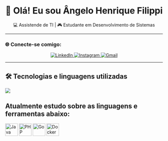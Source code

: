 <h1 align="center">👋 Olá! Eu sou Ângelo Henrique Filippi</h1>

<p align="center">
  💻 Assistende de TI | 🎮 Estudante em Desenvolvimento de Sistemas
</p>

---

### 🌐 Conecte-se comigo:

<p align="center">
  <a href="https://www.linkedin.com/in/angelohenriquefilippi/" target="_blank">
    <img alt="LinkedIn" src="https://img.shields.io/badge/LinkedIn-0077B5?style=for-the-badge&logo=linkedin&logoColor=white" />
  </a>
  <a href="https://www.instagram.com/angeloh.filippi/" target="_blank">
    <img alt="Instagram" src="https://img.shields.io/badge/Instagram-E4405F?style=for-the-badge&logo=instagram&logoColor=white" />
  </a>
  <a href="mailto:angelofilippih@gmail.com" target="_blank">
    <img alt="Gmail" src="https://img.shields.io/badge/Gmail-D14836?style=for-the-badge&logo=gmail&logoColor=white" />
  </a>
</p>

---

## 🛠️ Tecnologias e linguagens utilizadas

<table>
  
  
      
  <!-- Quadrado com linguagens -->
  <img src="https://github-readme-stats.vercel.app/api/top-langs/?username=angelofilippi&layout=compact&langs_count=10&theme=radical"/>

  
  ## Atualmente estudo sobre as linguagens e ferramentas abaixo: 
      
  <!-- Ícones alinhados na vertical -->
  <p align="left">
    <img src="https://cdn.jsdelivr.net/gh/devicons/devicon/icons/java/java-original.svg" alt="Java" width="40" height="40"/>
    <img src="https://cdn.jsdelivr.net/gh/devicons/devicon/icons/php/php-original.svg" alt="PHP" width="40" height="40"/>
    <img src="https://cdn.jsdelivr.net/gh/devicons/devicon/icons/go/go-original.svg" alt="Go" width="40" height="40"/>
    <img src="https://cdn.jsdelivr.net/gh/devicons/devicon/icons/docker/docker-original.svg" alt="Docker" width="40" height="40"/>
  </p>

    
  
</table>



